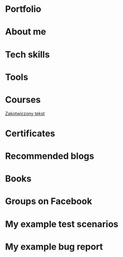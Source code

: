 # Portfolio

# About me

# Tech skills

# Tools

# Courses
[Zakotwiczony tekst](https://remigiuszbednarczyk.pl)
# Certificates

# Recommended blogs

# Books

# Groups on Facebook

# My example test scenarios

# My example bug report
